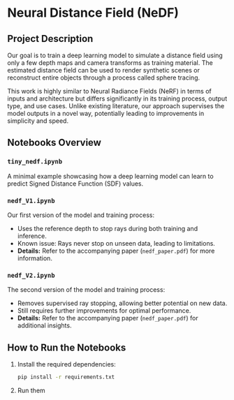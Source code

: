 # Neural Distance Field (NeDF)

## Project Description
Our goal is to train a deep learning model to simulate a distance field using only a few depth maps and camera transforms as training material. The estimated distance field can be used to render synthetic scenes or reconstruct entire objects through a process called sphere tracing.

This work is highly similar to Neural Radiance Fields (NeRF) in terms of inputs and architecture but differs significantly in its training process, output type, and use cases. Unlike existing literature, our approach supervises the model outputs in a novel way, potentially leading to improvements in simplicity and speed.

## Notebooks Overview

### `tiny_nedf.ipynb`
A minimal example showcasing how a deep learning model can learn to predict Signed Distance Function (SDF) values.

### `nedf_V1.ipynb`
Our first version of the model and training process:
- Uses the reference depth to stop rays during both training and inference.
- Known issue: Rays never stop on unseen data, leading to limitations.
- **Details:** Refer to the accompanying paper (`nedf_paper.pdf`) for more information.

### `nedf_V2.ipynb`
The second version of the model and training process:
- Removes supervised ray stopping, allowing better potential on new data.
- Still requires further improvements for optimal performance.
- **Details:** Refer to the accompanying paper (`nedf_paper.pdf`) for additional insights.

## How to Run the Notebooks

1. Install the required dependencies:
   ```bash
   pip install -r requirements.txt
2. Run them
